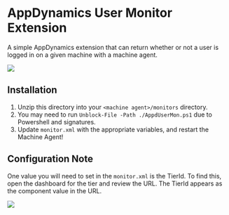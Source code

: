 # AppDynamics User Monitor Extension

A simple AppDynamics extension that can return whether or not a user is logged in on a given machine with a machine agent.

![](https://raw.githubusercontent.com/dustinmoorman/appd-user-monitor/main/img/appd-metrics-browser-for-readme.png)

## Installation

1. Unzip this directory into your `<machine agent>/monitors` directory.
2. You may need to run `Unblock-File -Path ./AppdUserMon.ps1` due to Powershell and signatures.
3. Update `monitor.xml` with the appropriate variables, and restart the Machine Agent!

## Configuration Note

One value you will need to set in the `monitor.xml` is the TierId.  To find this, open the dashboard for the tier and review the URL. The TierId appears as the component value in the URL.

![](https://docs.appdynamics.com/download/attachments/45488252/componentid.jpg?version=1&modificationDate=1589926629000&api=v2)
